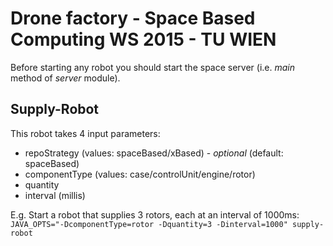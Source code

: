 # Drone factory - Space Based Computing WS 2015 - TU WIEN

Before starting any robot you should start the space server (i.e. *main* method of *server* module).

## Supply-Robot

This robot takes 4 input parameters:

* repoStrategy (values: spaceBased/xBased) - *optional* (default: spaceBased)
* componentType (values: case/controlUnit/engine/rotor)
* quantity
* interval (millis)

E.g. Start a robot that supplies 3 rotors, each at an interval of 1000ms:
`JAVA_OPTS="-DcomponentType=rotor -Dquantity=3 -Dinterval=1000" supply-robot`